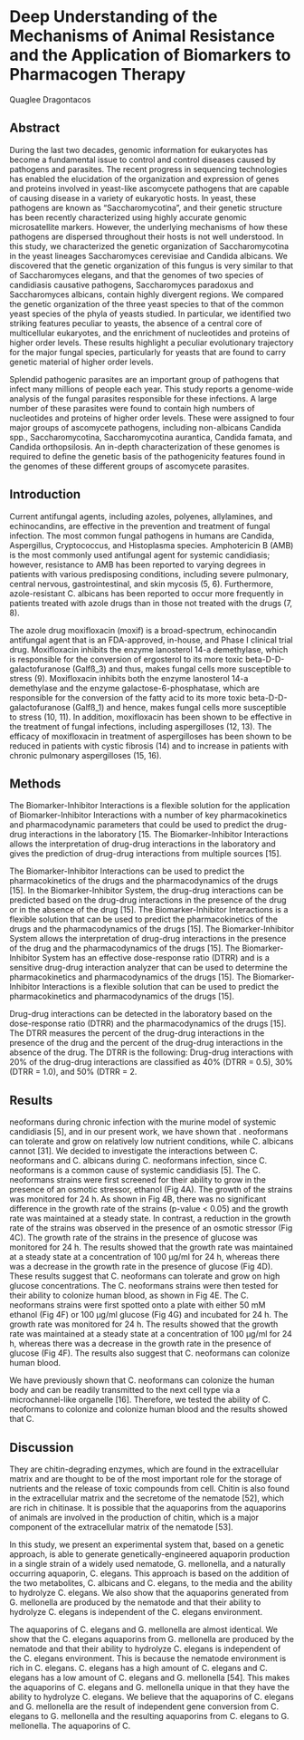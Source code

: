 # Deep Understanding of the Mechanisms of Animal Resistance and the Application of Biomarkers to Pharmacogen Therapy
Quaglee Dragontacos


## Abstract
During the last two decades, genomic information for eukaryotes has become a fundamental issue to control and control diseases caused by pathogens and parasites. The recent progress in sequencing technologies has enabled the elucidation of the organization and expression of genes and proteins involved in yeast-like ascomycete pathogens that are capable of causing disease in a variety of eukaryotic hosts. In yeast, these pathogens are known as “Saccharomycotina”, and their genetic structure has been recently characterized using highly accurate genomic microsatellite markers. However, the underlying mechanisms of how these pathogens are dispersed throughout their hosts is not well understood. In this study, we characterized the genetic organization of Saccharomycotina in the yeast lineages Saccharomyces cerevisiae and Candida albicans. We discovered that the genetic organization of this fungus is very similar to that of Saccharomyces elegans, and that the genomes of two species of candidiasis causative pathogens, Saccharomyces paradoxus and Saccharomyces albicans, contain highly divergent regions. We compared the genetic organization of the three yeast species to that of the common yeast species of the phyla of yeasts studied. In particular, we identified two striking features peculiar to yeasts, the absence of a central core of multicellular eukaryotes, and the enrichment of nucleotides and proteins of higher order levels. These results highlight a peculiar evolutionary trajectory for the major fungal species, particularly for yeasts that are found to carry genetic material of higher order levels.

Splendid pathogenic parasites are an important group of pathogens that infect many millions of people each year. This study reports a genome-wide analysis of the fungal parasites responsible for these infections. A large number of these parasites were found to contain high numbers of nucleotides and proteins of higher order levels. These were assigned to four major groups of ascomycete pathogens, including non-albicans Candida spp., Saccharomycotina, Saccharomycotina aurantica, Candida famata, and Candida orthopsilosis. An in-depth characterization of these genomes is required to define the genetic basis of the pathogenicity features found in the genomes of these different groups of ascomycete parasites.


## Introduction
Current antifungal agents, including azoles, polyenes, allylamines, and echinocandins, are effective in the prevention and treatment of fungal infection. The most common fungal pathogens in humans are Candida, Aspergillus, Cryptococcus, and Histoplasma species. Amphotericin B (AMB) is the most commonly used antifungal agent for systemic candidiasis; however, resistance to AMB has been reported to varying degrees in patients with various predisposing conditions, including severe pulmonary, central nervous, gastrointestinal, and skin mycosis (5, 6). Furthermore, azole-resistant C. albicans has been reported to occur more frequently in patients treated with azole drugs than in those not treated with the drugs (7, 8).

The azole drug moxifloxacin (moxif) is a broad-spectrum, echinocandin antifungal agent that is an FDA-approved, in-house, and Phase I clinical trial drug. Moxifloxacin inhibits the enzyme lanosterol 14-a demethylase, which is responsible for the conversion of ergosterol to its more toxic beta-D-D-galactofuranose (Galfß_3) and thus, makes fungal cells more susceptible to stress (9). Moxifloxacin inhibits both the enzyme lanosterol 14-a demethylase and the enzyme galactose-6-phosphatase, which are responsible for the conversion of the fatty acid to its more toxic beta-D-D-galactofuranose (Galfß_1) and hence, makes fungal cells more susceptible to stress (10, 11). In addition, moxifloxacin has been shown to be effective in the treatment of fungal infections, including aspergilloses (12, 13). The efficacy of moxifloxacin in treatment of aspergilloses has been shown to be reduced in patients with cystic fibrosis (14) and to increase in patients with chronic pulmonary aspergilloses (15, 16).


## Methods
The Biomarker-Inhibitor Interactions is a flexible solution for the application of Biomarker-Inhibitor Interactions with a number of key pharmacokinetics and pharmacodynamic parameters that could be used to predict the drug-drug interactions in the laboratory [15. The Biomarker-Inhibitor Interactions allows the interpretation of drug-drug interactions in the laboratory and gives the prediction of drug-drug interactions from multiple sources [15].

The Biomarker-Inhibitor Interactions can be used to predict the pharmacokinetics of the drugs and the pharmacodynamics of the drugs [15]. In the Biomarker-Inhibitor System, the drug-drug interactions can be predicted based on the drug-drug interactions in the presence of the drug or in the absence of the drug [15]. The Biomarker-Inhibitor Interactions is a flexible solution that can be used to predict the pharmacokinetics of the drugs and the pharmacodynamics of the drugs [15]. The Biomarker-Inhibitor System allows the interpretation of drug-drug interactions in the presence of the drug and the pharmacodynamics of the drugs [15]. The Biomarker-Inhibitor System has an effective dose-response ratio (DTRR) and is a sensitive drug-drug interaction analyzer that can be used to determine the pharmacokinetics and pharmacodynamics of the drugs [15]. The Biomarker-Inhibitor Interactions is a flexible solution that can be used to predict the pharmacokinetics and pharmacodynamics of the drugs [15].

Drug-drug interactions can be detected in the laboratory based on the dose-response ratio (DTRR) and the pharmacodynamics of the drugs [15]. The DTRR measures the percent of the drug-drug interactions in the presence of the drug and the percent of the drug-drug interactions in the absence of the drug. The DTRR is the following: Drug-drug interactions with 20% of the drug-drug interactions are classified as 40% (DTRR = 0.5), 30% (DTRR = 1.0), and 50% (DTRR = 2.


## Results
neoformans during chronic infection with the murine model of systemic candidiasis [5], and in our present work, we have shown that . neoformans can tolerate and grow on relatively low nutrient conditions, while C. albicans cannot [31]. We decided to investigate the interactions between C. neoformans and C. albicans during C. neoformans infection, since C. neoformans is a common cause of systemic candidiasis [5]. The C. neoformans strains were first screened for their ability to grow in the presence of an osmotic stressor, ethanol (Fig 4A). The growth of the strains was monitored for 24 h. As shown in Fig 4B, there was no significant difference in the growth rate of the strains (p-value < 0.05) and the growth rate was maintained at a steady state. In contrast, a reduction in the growth rate of the strains was observed in the presence of an osmotic stressor (Fig 4C). The growth rate of the strains in the presence of glucose was monitored for 24 h. The results showed that the growth rate was maintained at a steady state at a concentration of 100 µg/ml for 24 h, whereas there was a decrease in the growth rate in the presence of glucose (Fig 4D). These results suggest that C. neoformans can tolerate and grow on high glucose concentrations. The C. neoformans strains were then tested for their ability to colonize human blood, as shown in Fig 4E. The C. neoformans strains were first spotted onto a plate with either 50 mM ethanol (Fig 4F) or 100 µg/ml glucose (Fig 4G) and incubated for 24 h. The growth rate was monitored for 24 h. The results showed that the growth rate was maintained at a steady state at a concentration of 100 µg/ml for 24 h, whereas there was a decrease in the growth rate in the presence of glucose (Fig 4F). The results also suggest that C. neoformans can colonize human blood.

We have previously shown that C. neoformans can colonize the human body and can be readily transmitted to the next cell type via a microchannel-like organelle [16]. Therefore, we tested the ability of C. neoformans to colonize and colonize human blood and the results showed that C.


## Discussion
They are chitin-degrading enzymes, which are found in the extracellular matrix and are thought to be of the most important role for the storage of nutrients and the release of toxic compounds from cell. Chitin is also found in the extracellular matrix and the secretome of the nematode [52], which are rich in chitinase. It is possible that the aquaporins from the aquaporins of animals are involved in the production of chitin, which is a major component of the extracellular matrix of the nematode [53].

In this study, we present an experimental system that, based on a genetic approach, is able to generate genetically-engineered aquaporin production in a single strain of a widely used nematode, G. mellonella, and a naturally occurring aquaporin, C. elegans. This approach is based on the addition of the two metabolites, C. albicans and C. elegans, to the media and the ability to hydrolyze C. elegans. We also show that the aquaporins generated from G. mellonella are produced by the nematode and that their ability to hydrolyze C. elegans is independent of the C. elegans environment.

The aquaporins of C. elegans and G. mellonella are almost identical. We show that the C. elegans aquaporins from G. mellonella are produced by the nematode and that their ability to hydrolyze C. elegans is independent of the C. elegans environment. This is because the nematode environment is rich in C. elegans. C. elegans has a high amount of C. elegans and C. elegans has a low amount of C. elegans and G. mellonella [54]. This makes the aquaporins of C. elegans and G. mellonella unique in that they have the ability to hydrolyze C. elegans. We believe that the aquaporins of C. elegans and G. mellonella are the result of independent gene conversion from C. elegans to G. mellonella and the resulting aquaporins from C. elegans to G. mellonella. The aquaporins of C.
